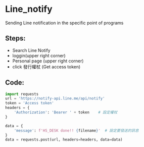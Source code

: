 # Line_notify
Sending Line notification in the specific point of programs

## Steps:
- Search Line Notify
- loggin(upper right corner)
- Personal page (upper right corner)
- click 發行權杖 (Get access token)

## Code:
```python
import requests
url = 'https://notify-api.line.me/api/notify'
token = 'Access token'
headers = {
    'Authorization': 'Bearer ' + token    # 設定權杖
}

data = {
    'message': f'HS_DESK done!! {filename}'  # 設定要發送的訊息
}
data = requests.post(url, headers=headers, data=data)
```
